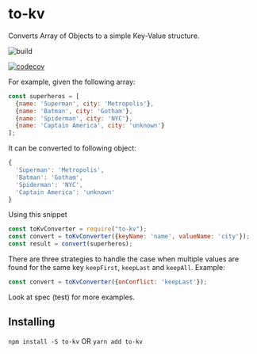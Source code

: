 # to-kv

Converts Array of Objects to a simple Key-Value structure.

![build](https://github.com/kdabir/to-kv/workflows/Build/badge.svg])

[![codecov](https://codecov.io/gh/kdabir/to-kv/branch/master/graph/badge.svg)](https://codecov.io/gh/kdabir/to-kv)

For example, given the following array: 
```javascript
const superheros = [
  {name: 'Superman', city: 'Metropolis'},
  {name: 'Batman', city: 'Gotham'},
  {name: 'Spiderman', city: 'NYC'},
  {name: 'Captain America', city: 'unknown'}
];
```

It can be converted to following object: 
```javascript
{
  'Superman': 'Metropolis',
  'Batman': 'Gotham',
  'Spiderman': 'NYC',
  'Captain America': 'unknown'
}
```

Using this snippet
```javascript
const toKvConverter = require("to-kv");
const convert = toKvConverter({keyName: 'name', valueName: 'city'});
const result = convert(superheros);
```

There are three strategies to handle the case when multiple values are 
found for the same key `keepFirst`, `keepLast` and `keepAll`. Example:

```javascript
const convert = toKvConverter({onConflict: 'keepLast'});
```

Look at spec (test) for more examples.


## Installing

`npm install -S to-kv`
OR 
`yarn add to-kv`
